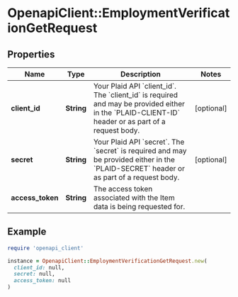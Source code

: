# OpenapiClient::EmploymentVerificationGetRequest

## Properties

| Name | Type | Description | Notes |
| ---- | ---- | ----------- | ----- |
| **client_id** | **String** | Your Plaid API &#x60;client_id&#x60;. The &#x60;client_id&#x60; is required and may be provided either in the &#x60;PLAID-CLIENT-ID&#x60; header or as part of a request body. | [optional] |
| **secret** | **String** | Your Plaid API &#x60;secret&#x60;. The &#x60;secret&#x60; is required and may be provided either in the &#x60;PLAID-SECRET&#x60; header or as part of a request body. | [optional] |
| **access_token** | **String** | The access token associated with the Item data is being requested for. |  |

## Example

```ruby
require 'openapi_client'

instance = OpenapiClient::EmploymentVerificationGetRequest.new(
  client_id: null,
  secret: null,
  access_token: null
)
```

